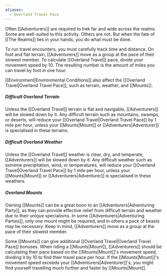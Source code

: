 ```yaml
---
aliases:
  - Overland Travel Pace
---
```

Often [[Adventurers]] are required to trek far and wide across the realms. Some are well-suited to this activity. Others are not. But when the fate of [[The Realms]] lies in your hands, you do what must be done.

To run travel encounters, you must carefully track time and distance. On foot and flat terrain, [[Adventurers]] move as a group at the pace of their slowest member. To calculate [[Overland Travel]] pace, divide your movement speed by 10. The resulting number is the amount of miles you can travel by foot in one hour.

[[Environment|Environmental Conditions]] also affect the [[Overland Travel|Overland Travel Pace]], such as terrain, weather, and [[Mounts]].
##### Difficult Overland Terrain
Unless the [[Overland Travel]] terrain is flat and navigable, [[Adventurers]] will be slowed down by it. Any difficult terrain such as mountains, swamps, or deserts, will reduce your [[Overland Travel|Overland Travel Pace]] by 1 mile per hour, unless your [[Mounts|Mount]] or [[Adventurers|Adventurer]] is specialised in these terrains.
##### Difficult Overland Weather
Unless the [[Overland Travel]] weather is clear, dry, and temperate, [[Adventurers]] will be slowed down by it. Any difficult weather such as extreme precipitation, wind, or temperatures, will reduce your [[Overland Travel|Overland Travel Pace]] by 1 mile per hour, unless your [[Mounts|Mount]] or [[Adventurers|Adventurer]] is specialised in these weathers.
##### Overland Mounts
Owning [[Mounts]] can be a great boon to an [[Adventurers|Adventuring Party]], as they can provide effective relief from difficult terrain and weather due to their unique specialisms. In some [[Adventurers|Adventuring Parties]], only one mount might be required, and in others a pack of beasts may be necessary. Keep in mind, [[Adventurers]] move as a group at the pace of their slowest member.

Some [[Mounts]] can give additional [[Overland Travel|Overland Travel Pace]] bonuses. When riding a [[Mounts|Mount]], [[Adventurers]] should be calculating their pace based on the [[Mounts|Mount]]'s movement speed, dividing it by 10 to find their travel pace per hour. If the [[Mounts|Mount]]'s movement speed exceeds your [[Adventurers|Adventurer]]'s, you might find yourself travelling much further and faster by [[Mounts|Mount]].